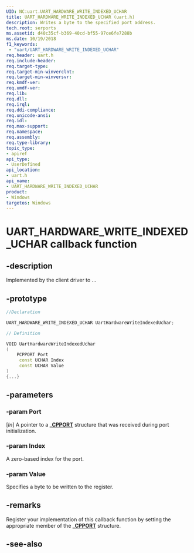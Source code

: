 ```yaml
---
UID: NC:uart.UART_HARDWARE_WRITE_INDEXED_UCHAR
title: UART_HARDWARE_WRITE_INDEXED_UCHAR (uart.h)
description: Writes a byte to the specified port address.
tech.root: serports
ms.assetid: d40c35cf-b369-40cd-bf55-97ce6fe7288b
ms.date: 10/19/2018
f1_keywords:
 - "uart/UART_HARDWARE_WRITE_INDEXED_UCHAR"
req.header: uart.h
req.include-header:
req.target-type:
req.target-min-winverclnt:
req.target-min-winversvr:
req.kmdf-ver:
req.umdf-ver:
req.lib:
req.dll:
req.irql:
req.ddi-compliance:
req.unicode-ansi:
req.idl:
req.max-support:
req.namespace:
req.assembly:
req.type-library:
topic_type:
- apiref
api_type:
- UserDefined
api_location:
- uart.h
api_name:
- UART_HARDWARE_WRITE_INDEXED_UCHAR
product:
- Windows
targetos: Windows
---
```


# UART_HARDWARE_WRITE_INDEXED_UCHAR callback function

## -description

Implemented by the client driver to ...

## -prototype

```cpp
//Declaration

UART_HARDWARE_WRITE_INDEXED_UCHAR UartHardwareWriteIndexedUchar;

// Definition

VOID UartHardwareWriteIndexedUchar
(
	PCPPORT Port
	 const UCHAR Index
	 const UCHAR Value
)
{...}

```

## -parameters

### -param Port
[_In_] A pointer to a [**_CPPORT**](ns-uart-_cpport.md) structure that was received during port initialization.

### -param Index
A zero-based index for the port.

### -param Value
Specifies a byte to be written to the register.


## -remarks

Register your implementation of this callback function by setting the appropriate member of the [**_CPPORT**](ns-uart-_cpport.md) structure.


## -see-also
